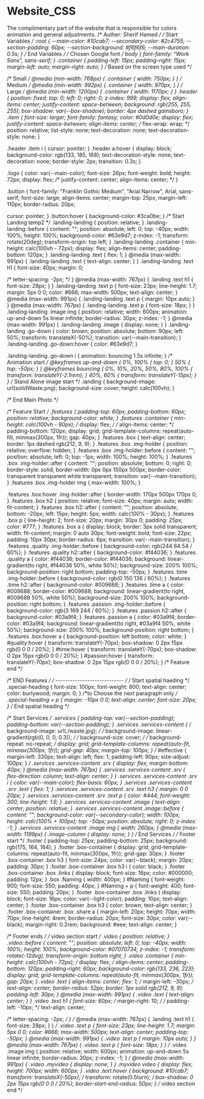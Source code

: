 # Website_CSS
The complimentary part of the website that is responsible for colors animation and general adjustments.
/* Auther: Sherif Hamed */
/* Start Variables */
:root {
  --main-color: #10cab7;
  --secondary-color: #2c4755;
  --section-padding: 60px;
  --section-background: #f6f6f6;
  --main-duration: 0.5s;
}
/* End Variables */
/* Chosen Google font */
body {
  font-family: "Work Sans", sans-serif;
}
.container {
  padding-left: 15px;
  padding-right: 15px;
  margin-left: auto;
  margin-right: auto;
}
/* Based on the screen type used */

/* Small */
@media (min-width: 768px) {
  .container {
    width: 750px;
  }
}
/* Medium */
@media (min-width: 992px) {
  .container {
    width: 970px;
  }
}
/* Large */
@media (min-width: 1200px) {
  .container {
    width: 1170px;
  }
}
.header {
  position: fixed;
  top: 0;
  left: 0;
  right: 0;
  z-index: 999;
  display: flex;
  align-items: center;
  justify-content: space-between;
  background: rgb(255, 255, 255);
  box-shadow: var(--box-shadow);
  border: 4px dashed gainsboro;
}
.item {
  font-size: larger;
  font-family: fantasy;
  color: #0d0d0e;
  display: flex;
  justify-content: space-between;
  align-items: center;
  /* flex-wrap: wrap; */
  position: relative;
  list-style: none;
  text-decoration: none;
  text-decoration-style: none;
}

.header .item i {
  cursor: pointer;
}
.header a:hover {
  display: block;
  background-color: rgb(133, 185, 168);
  text-decoration-style: none;
  text-decoration: none;
  border-style: 2px;
  transition: 0.3s;
}

.logo {
  color: var(--main-color);
  font-size: 26px;
  font-weight: bold;
  height: 72px;
  display: flex;
  /* justify-content: center;
  align-items: center; */
}

.button {
  font-family: "Franklin Gothic Medium", "Arial Narrow", Arial, sans-serif;
  font-size: large;
  align-items: center;
  margin-top: 25px;
  margin-left: 110px;
  border-radius: 20px;

  cursor: pointer;
}
.button:hover {
  background-color: #3ca0be;
}
/* Start Landing temp2 */
.landing-landing {
  position: relative;
}
.landing-landing::before {
  content: "";
  position: absolute;
  left: 0;
  top: -40px;
  width: 100%;
  height: 100%;
  background-color: #63e9d7;
  z-index: -1;
  transform: rotate(20deg);
  transform-origin: top left;
}
.landing-landing .container {
  min-height: calc(100vh - 72px);
  display: flex;
  align-items: center;
  padding-bottom: 120px;
}
.landing-landing .text {
  flex: 1;
}
@media (max-width: 991px) {
  .landing-landing .text {
    text-align: center;
  }
}
.landing-landing .text h1 {
  font-size: 40px;
  margin: 0;

  /* letter-spacing: -2px; */
}
@media (max-width: 767px) {
  .landing .text h1 {
    font-size: 28px;
  }
}
.landing-landing .text p {
  font-size: 23px;
  line-height: 1.7;
  margin: 5px 0 0;
  color: #666;
  max-width: 500px;
  text-align: center;
}
@media (max-width: 991px) {
  .landing-landing .text p {
    margin: 10px auto;
  }
}
@media (max-width: 767px) {
  .landing-landing .text p {
    font-size: 18px;
  }
}
.landing-landing .image img {
  position: relative;
  width: 600px;
  animation: up-and-down 5s linear infinite;
  border-radius: 30px;
  z-index: -1;
}
@media (max-width: 991px) {
  .landing-landing .image {
    display: none;
  }
}
.landing-landing .go-down {
  color: brown;
  position: absolute;
  bottom: 90px;
  left: 50%;
  transform: translateX(-50%);
  transition: var(--main-transition);
}
.landing-landing .go-down:hover {
  color: #63e9d7;
}

.landing-landing .go-down i {
  animation: bouncing 1.5s infinite;
}
/* Animation start */
@keyframes up-and-down {
  0%,
  100% {
    top: 0;
  }
  50% {
    top: -50px;
  }
}
@keyframes bouncing {
  0%,
  10%,
  20%,
  50%,
  80%,
  100% {
    transform: translateY(-2.1rem);
  }
  40%,
  60% {
    transform: translateY(-15px);
  }
}
/* Stand Alone image start */
.landing {
  background-image: url(solidWaste.png);
  background-size: cover;
  height: calc(100vh);
}

/* End Main Photo */

/* Feature Start */
.features {
  padding-top: 60px;
  padding-bottom: 60px;
  position: relative;
  background-color: white;
}
.features .container {
  min-height: calc(100vh - 80px);
  /* display: flex; */
  /* align-items: center; */
  padding-bottom: 120px;
  display: grid;
  grid-template-columns: repeat(auto-fill, minmax(300px, 1fr));
  gap: 40px;
}
.features .box {
  text-align: center;
  border: 1px dashed rgb(212, 9, 9);
}
.features .box .img-holder {
  position: relative;
  overflow: hidden;
}
.features .box .img-holder::before {
  content: "";
  position: absolute;
  left: 0;
  top: -1px;
  width: 100%;
  height: 100%;
}
.features .box .img-holder::after {
  content: "";
  position: absolute;
  bottom: 0;
  right: 0;
  border-style: solid;
  border-width: 0px 0px 150px 500px;
  border-color: transparent transparent white transparent;
  transition: var(--main-transition);
}
.features .box .img-holder img {
  max-width: 100%;
}

.features .box:hover .img-holder::after {
  border-width: 170px 500px 170px 0;
}
.features .box h2 {
  position: relative;
  font-size: 40px;
  margin: auto;
  width: fit-content;
}
.features .box h2::after {
  content: "";
  position: absolute;
  bottom: -20px;
  left: 15px;
  height: 5px;
  width: calc(100% - 30px);
}
.features .box p {
  line-height: 2;
  font-size: 20px;
  margin: 30px 0;
  padding: 25px;
  color: #777;
}
.features .box a {
  display: block;
  border: 3px solid transparent;
  width: fit-content;
  margin: 0 auto 30px;
  font-weight: bold;
  font-size: 22px;
  padding: 10px 30px;
  border-radius: 6px;
  transition: var(--main-transition);
}
.features .quality .img-holder::before {
  background-color: rgb(244 64 54 / 60%);
}
.features .quality h2::after {
  background-color: #f44036;
}
.features .quality a {
  color: #f44036;
  border-color: #f44036;
  background: linear-gradient(to right, #f44036 50%, white 50%);
  background-size: 200% 100%;
  background-position: right bottom;
  padding-top: -50px;
}
.features .time .img-holder::before {
  background-color: rgb(0 150 136 / 60%);
}
.features .time h2::after {
  background-color: #009688;
}
.features .time a {
  color: #009688;
  border-color: #009688;
  background: linear-gradient(to right, #009688 50%, white 50%);
  background-size: 200% 100%;
  background-position: right bottom;
}
.features .passion .img-holder::before {
  background-color: rgb(3 169 244 / 60%);
}
.features .passion h2::after {
  background-color: #03a9f4;
}
.features .passion a {
  color: #03a9f4;
  border-color: #03a9f4;
  background: linear-gradient(to right, #03a9f4 50%, white 50%);
  background-size: 200% 100%;
  background-position: right bottom;
}
.features .box:hover a {
  background-position: left bottom;
  color: white;
}
#quality:hover {
  transform: translateY(-70px);
  box-shadow: 0 2px 15px rgb(0 0 0 / 20%);
}
#time:hover {
  transform: translateY(-70px);
  box-shadow: 0 2px 15px rgb(0 0 0 / 20%);
}
#passion:hover {
  transform: translateY(-70px);
  box-shadow: 0 2px 15px rgb(0 0 0 / 20%);
}
/* Feature end */

/* END Features */
/* ---------------------------- */
/* Start spatial haeding */
.special-heading {
  font-size: 100px;
  font-weight: 800;
  text-align: center;
  color: burlywood;
  margin: 0;
}
/*to Choose the next paragraph only */
.special-heading + p {
  margin: -10px 0 0;
  text-align: center;
  font-size: 20px;
}
/* End spatial heading */

/* Start Services */
.services {
  padding-top: var(--section-padding);
  padding-bottom: var(--section-padding);
}
.services .services-content {
  /* background-image: url(./waste.jpg); */
  /* background-image: linear-gradient(rgb(0, 0, 0, 0.3)); */
  /* background-size: cover; */
  /* background-repeat: no-repeat; */
  display: grid;
  grid-template-columns: repeat(auto-fit, minmax(300px, 1fr));
  grid-gap: 40px;
  margin-top: 100px;
}
/* #effective {
  margin-left: 330px;
  text-align: left;
  flex: 1;
  padding-left: 90px;
  size-adjust: 100px;
} */
.services .services-content .srv {
  display: flex;
  margin-bottom: 40px;
}
@media (max-width: 767px) {
  .services .services-content .srv {
    flex-direction: column;
    text-align: center;
  }
}
.services .services-content .srv i {
  color: var(--main-color);
  flex-basis: 60px;
}
.services .services-content .srv .text {
  flex: 1;
}
.services .services-content .srv .text h3 {
  margin: 0 0 20px;
}
.services .services-content .srv .text p {
  color: #444;
  font-weight: 300;
  line-height: 1.6;
}
.services .services-content .image {
  text-align: center;
  position: relative;
}
.services .services-content .image::before {
  content: "";
  background-color: var(--secondary-color);
  width: 100px;
  height: calc(100% + 100px);
  top: -50px;
  position: absolute;
  right: 0;
  z-index: -1;
}
.services .services-content .image img {
  width: 260px;
}
@media (max-width: 1199px) {
  .image-column {
    display: none;
  }
}
/* End Services */
/* Footer start */
.footer {
  padding-top: 25px;
  padding-bottom: 25px;
  background: rgb(175, 164, 164);
}
.footer .box-container {
  display: grid;
  grid-template-columns: repeat(auto-fit, minmax(300px, 1fr));
  grid-gap: 30px;
}
.footer .box-container .box h3 {
  font-size: 24px;
  color: var(--black);
  margin: 20px;
  padding: 30px;
}
.footer .box-container .box h3 i {
  color: black;
}
.footer .box-container .box .links {
  display: block;
  font-size: 16px;
  color: #000000;
  padding: 12px;
}
.box .Naming {
  width: 400px;
}
#Naming {
  font-weight: 900;
  font-size: 550;
  padding: 40px;
}
#Naming + p {
  font-weight: 400;
  font-size: 550;
  padding: 20px;
}
.footer .box-container .box .links {
  display: block;
  font-size: 16px;
  color: var(--light-color);
  padding: 10px;
  text-align: center;
}
.footer .box-container .box h3 {
  color: brown;
  text-align: center;
}
.footer .box-container .box .share a {
  margin-left: 20px;
  height: 70px;
  width: 70px;
  line-height: 4rem;
  border-radius: 20px;
  font-size: 30px;
  color: var(--black);
  margin-right: 0.2rem;
  background: #eee;
  text-align: center;
}

/* Footer ends */
/* video section start */
.video {
  position: relative;
}
.video::before {
  content: "";
  position: absolute;
  left: 0;
  top: -40px;
  width: 100%;
  height: 100%;
  background-color: #07070734;
  z-index: -1;
  transform: rotate(-12deg);
  transform-origin: bottom right;
}
.video .container {
  min-height: calc(100vh - 72px);
  /* display: flex; */
  align-items: center;
  padding-bottom: 120px;
  padding-right: 60px;
  background-color: rgb(133, 236, 223);
  display: grid;
  grid-template-columns: repeat(auto-fit, minmax(300px, 1fr));
  gap: 20px;
}
.video .text {
  align-items: center;
  flex: 1;
  /* margin-left: -30px; */
  text-align: center;
  border-radius: 52px;
  border: 1px solid rgb(212, 9, 9);
  padding-left: 30px;
}
@media (max-width: 991px) {
  .video .text {
    text-align: center;
  }
}
.video .text h1 {
  font-size: 60px;
  /* margin-right: 10; */
  /* padding-left: -10px; */
  text-align: center;

  /* letter-spacing: -2px; */
}
/* @media (max-width: 767px) {
  .landing .text h1 {
    font-size: 28px;
  }
} */
.video .text p {
  font-size: 23px;
  line-height: 1.7;
  margin: 5px 0 0;
  color: #666;
  max-width: 500px;
  text-align: center;
  padding-top: -50px;
}
@media (max-width: 991px) {
  .video .text p {
    margin: 10px auto;
  }
}
@media (max-width: 767px) {
  .video .text p {
    font-size: 18px;
  }
}
/* .video .image img {
  position: relative;
  width: 600px;
  animation: up-and-down 5s linear infinite;
  border-radius: 30px;
  z-index: -1;
} */
@media (max-width: 991px) {
  .video .myvideo {
    display: none;
  }
}
.myvideo video {
  display: flex;
  height: 700px;
  width: 600px;
}
.video .text:hover {
  background: #10cab7;
  transform: translateX(-50px);
  /* transform: rotate(0.5turn); */
  box-shadow: 0 2px 15px rgb(0 0 0 / 20%);
  border-start-end-radius: 50px;
}
/* video section end */

